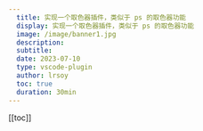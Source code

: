 ```yaml
---
  title: 实现一个取色器插件，类似于 ps 的取色器功能
  display: 实现一个取色器插件，类似于 ps 的取色器功能
  image: /image/banner1.jpg
  description: 
  subtitle: 
  date: 2023-07-10 
  type: vscode-plugin
  author: lrsoy
  toc: true
  duration: 30min
---
```



<DelayTeleport>

[[toc]]
</DelayTeleport>

